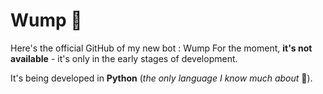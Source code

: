 # Wump 🤖

Here's the official GitHub of my new bot : Wump
For the moment, **it's not available** - it's only in the early stages of development.

It's being developed in **Python** (*the only language I know much about* 🤣).
